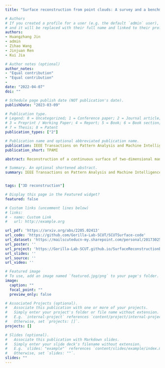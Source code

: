 ```yaml
---
title: "Surface reconstruction from point clouds: A survey and a benchmark"

# Authors
# If you created a profile for a user (e.g. the default `admin` user), write the username (folder name) here 
# and it will be replaced with their full name and linked to their profile.
authors:
- Huangzhang Jin
- admin
- Zihao Wang
- Jinjuan Ren
- Kui Jia

# Author notes (optional)
author_notes: 
- "Equal contribution"
- "Equal contribution"
- 
date: "2022-04-07"
doi: ""

# Schedule page publish date (NOT publication's date).
publishDate: "2023-03-09"

# Publication type.
# Legend: 0 = Uncategorized; 1 = Conference paper; 2 = Journal article;
# 3 = Preprint / Working Paper; 4 = Report; 5 = Book; 6 = Book section;
# 7 = Thesis; 8 = Patent
publication_types: ["2"]

# Publication name and optional abbreviated publication name.
publication: IEEE Transactions on Pattern Analysis and Machine Intelligence
publication_short: TPAMI

abstract: Reconstruction of a continuous surface of two-dimensional manifold from its raw, discrete point cloud observation is a long-standing problem in computer vision and graphics research. The problem is technically ill-posed, and becomes more difficult considering that various sensing imperfections would appear in the point clouds obtained by practical depth scanning. In literature, a rich set of methods has been proposed, and reviews of existing methods are also provided. However, existing reviews are short of thorough investigations on a common benchmark. The present paper aims to review and benchmark existing methods in the new era of deep learning surface reconstruction. To this end, we contribute a large-scale benchmarking dataset consisting of both synthetic and real-scanned data; the benchmark includes object- and scene-level surfaces and takes into account various sensing imperfections that are commonly encountered in practical depth scanning. We conduct thorough empirical studies by comparing existing methods on the constructed benchmark, and pay special attention on robustness of existing methods against various scanning imperfections; we also study how different methods generalize in terms of reconstructing complex surface shapes. Our studies help identity the best conditions under which different methods work, and suggest some empirical findings. For example, while deep learning methods are increasingly popular in the research community, our systematic studies suggest that, surprisingly, a few classical methods perform even better in terms of both robustness and generalization; our studies also suggest that the practical challenges of misalignment of point sets from multi-view scanning, missing of surface points, and point outliers remain unsolved by all the existing surface reconstruction methods. We expect that the benchmark and our studies would be valuable both for practitioners and as a guidance for new innovations in future research. We make the benchmark publicly accessible at https://Gorilla-Lab-SCUT.github.io/SurfaceReconstructionBenchmark.

# Summary. An optional shortened abstract.
summary: IEEE Transactions on Pattern Analysis and Machine Intelligence (TPAMI), Summited, 2023


tags: ["3D reconstruction"]

# Display this page in the Featured widget?
featured: false

# Custom links (uncomment lines below)
# links:
# - name: Custom Link
#   url: http://example.org

url_pdf: 'https://arxiv.org/abs/2205.02413'
url_code: 'https://github.com/Gorilla-Lab-SCUT/SCUTSurface-code'
url_dataset: 'https://mailscuteducn-my.sharepoint.com/personal/201730254453_mail_scut_edu_cn/_layouts/15/onedrive.aspx?id=%2Fpersonal%2F201730254453%5Fmail%5Fscut%5Fedu%5Fcn%2FDocuments%2FScutSurfaceData&ga=1'
url_poster: ''
url_project: 'https://Gorilla-Lab-SCUT.github.io/SurfaceReconstructionBenchmark'
url_slides: ''
url_source: ''
url_video: ''

# Featured image
# To use, add an image named `featured.jpg/png` to your page's folder. 
image:
  caption: ""
  focal_point: ""
  preview_only: false

# Associated Projects (optional).
#   Associate this publication with one or more of your projects.
#   Simply enter your project's folder or file name without extension.
#   E.g. `internal-project` references `content/project/internal-project/index.md`.
#   Otherwise, set `projects: []`.
projects: []

# Slides (optional).
#   Associate this publication with Markdown slides.
#   Simply enter your slide deck's filename without extension.
#   E.g. `slides: "example"` references `content/slides/example/index.md`.
#   Otherwise, set `slides: ""`.
slides: ""
---
```


